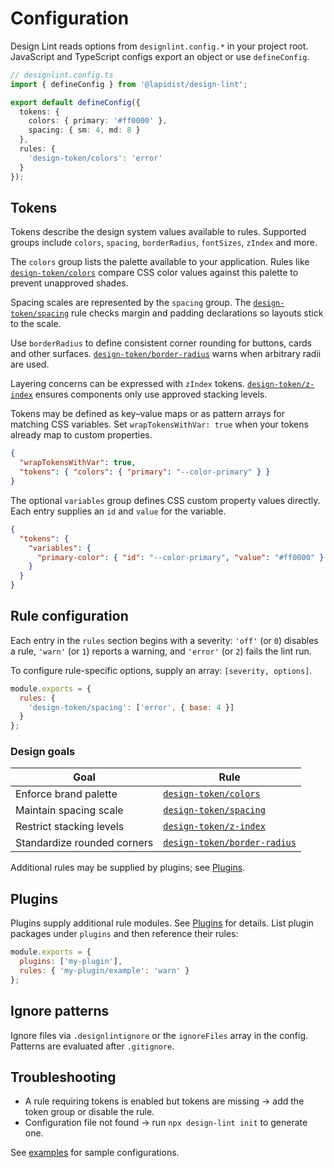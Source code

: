 # Configuration

Design Lint reads options from `designlint.config.*` in your project root. JavaScript and TypeScript configs export an object or use `defineConfig`.

```ts
// designlint.config.ts
import { defineConfig } from '@lapidist/design-lint';

export default defineConfig({
  tokens: {
    colors: { primary: '#ff0000' },
    spacing: { sm: 4, md: 8 }
  },
  rules: {
    'design-token/colors': 'error'
  }
});
```

## Tokens

Tokens describe the design system values available to rules. Supported groups include `colors`, `spacing`, `borderRadius`, `fontSizes`, `zIndex` and more.

The `colors` group lists the palette available to your application. Rules like [`design-token/colors`](rules/design-token/colors.md) compare CSS color values against this palette to prevent unapproved shades.

Spacing scales are represented by the `spacing` group. The [`design-token/spacing`](rules/design-token/spacing.md) rule checks margin and padding declarations so layouts stick to the scale.

Use `borderRadius` to define consistent corner rounding for buttons, cards and other surfaces. [`design-token/border-radius`](rules/design-token/border-radius.md) warns when arbitrary radii are used.

Layering concerns can be expressed with `zIndex` tokens. [`design-token/z-index`](rules/design-token/z-index.md) ensures components only use approved stacking levels.

Tokens may be defined as key–value maps or as pattern arrays for matching CSS variables. Set `wrapTokensWithVar: true` when your tokens already map to custom properties.

```json
{
  "wrapTokensWithVar": true,
  "tokens": { "colors": { "primary": "--color-primary" } }
}
```

The optional `variables` group defines CSS custom property values directly. Each entry supplies an `id` and `value` for the variable.

```json
{
  "tokens": {
    "variables": {
      "primary-color": { "id": "--color-primary", "value": "#ff0000" }
    }
  }
}
```

## Rule configuration

Each entry in the `rules` section begins with a severity: `'off'` (or `0`) disables a rule, `'warn'` (or `1`) reports a warning, and `'error'` (or `2`) fails the lint run.

To configure rule-specific options, supply an array: `[severity, options]`.

```js
module.exports = {
  rules: {
    'design-token/spacing': ['error', { base: 4 }]
  }
};
```

### Design goals

| Goal | Rule |
| --- | --- |
| Enforce brand palette | [`design-token/colors`](rules/design-token/colors.md) |
| Maintain spacing scale | [`design-token/spacing`](rules/design-token/spacing.md) |
| Restrict stacking levels | [`design-token/z-index`](rules/design-token/z-index.md) |
| Standardize rounded corners | [`design-token/border-radius`](rules/design-token/border-radius.md) |

Additional rules may be supplied by plugins; see [Plugins](plugins.md).

## Plugins

Plugins supply additional rule modules. See [Plugins](plugins.md) for details. List plugin packages under `plugins` and then reference their rules:

```js
module.exports = {
  plugins: ['my-plugin'],
  rules: { 'my-plugin/example': 'warn' }
};
```

## Ignore patterns

Ignore files via `.designlintignore` or the `ignoreFiles` array in the config. Patterns are evaluated after `.gitignore`.

## Troubleshooting

- A rule requiring tokens is enabled but tokens are missing → add the token group or disable the rule.
- Configuration file not found → run `npx design-lint init` to generate one.

See [examples](https://github.com/bylapidist/design-lint/tree/main/docs/examples) for sample configurations.

